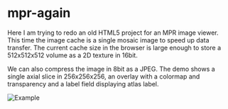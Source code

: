 # mpr-again

Here I am trying to redo an old HTML5 project for an MPR image viewer. This time the image cache is a single mosaic image to speed up data transfer. The current cache size in the browser is large enough to store a 512x512x512 volume as a 2D texture in 16bit. 

We can also compress the image in 8bit as a JPEG. The demo shows a single axial slice in 256x256x256, an overlay with a colormap and transparency and a label field displaying atlas label.

![Example](/images/voxelViewer.gif "VoxelViewer demo")